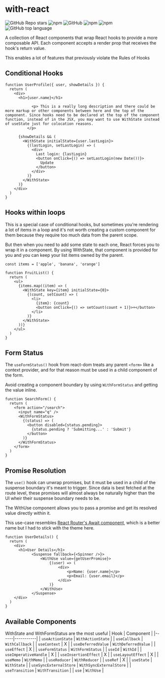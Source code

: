 # with-react

![GitHub Repo stars](https://img.shields.io/github/stars/jacobparis/with-react?style=social)
![npm](https://img.shields.io/npm/v/with-react?style=plastic)
![GitHub](https://img.shields.io/github/license/jacobparis/with-react?style=plastic)
![npm](https://img.shields.io/npm/dy/with-react?style=plastic)
![npm](https://img.shields.io/npm/dw/with-react?style=plastic)
![GitHub top language](https://img.shields.io/github/languages/top/jacobparis/with-react?style=plastic)

A collection of React components that wrap React hooks to provide a more composable API. Each component accepts a render prop that receives the hook's return value.

This enables a lot of features that previously violate the Rules of Hooks

## Conditional Hooks

```tsx
function UserProfile({ user, showDetails }) {
  return (
    <div>
      <h1>{user.name}</h1>

			<p> This is a really long description and there could be more markup or other components between here and the top of the component. Since hooks need to be declared at the top of the component function, instead of in the JSX, you may want to use WithState instead of useState just for colocation reasons.
		  </p>

      {showDetails && (
        <WithState initialState={user.lastLogin}>
          {(lastLogin, setLastLogin) => (
            <div>
              Last login: {lastLogin}
              <button onClick={() => setLastLogin(new Date())}>
                Update
              </button>
            </div>
          )}
        </WithState>
      )}
    </div>
  )
}
```


## Hooks within loops

This is a special case of conditional hooks, but sometimes you're rendering a lot of items in a loop and it's not worth creating a custom component for them because they require too much data from the parent scope.

But then when you need to add some state to each one, React forces you to wrap it in a component. By using WithState, that component is provided for you and you can keep your list items owned by the parent.

```tsx
const items = ['apple', 'banana', 'orange']

function FruitList() {
  return (
    <ul>
      {items.map((item) => (
        <WithState key={item} initialState={0}>
          {(count, setCount) => (
            <li>
              {item}: {count}
              <button onClick={() => setCount(count + 1)}>+</button>
            </li>
          )}
        </WithState>
      ))}
    </ul>
  )
}
```

## Form Status

The `useFormStatus()` hook from react-dom treats any parent `<form>` like a context provider, and for that reason must be used in a child component of the form.

Avoid creating a component boundary by using `WithFormStatus` and getting the value inline.

```tsx
function SearchForm() {
  return (
    <form action="/search">
      <input name="q" />
      <WithFormStatus>
        {(status) => (
          <button disabled={status.pending}>
            {status.pending ? 'Submitting...' : 'Submit'}
          </button>
        )}
      </WithFormStatus>
    </form>
  )
}
```

## Promise Resolution

The `use()` hook can unwrap promises, but it must be used in a child of the suspense boundary it's meant to trigger. Since data is best fetched at the route level, these promises will almost always be naturally higher than the UI wheir their suspense boundary needs to be.

The WithUse component allows you to pass a promise and get its resolved value directly within it.

This use-case resembles [React Router's Await component](https://reactrouter.com/api/components/Await), which is a better name but I had to stick with the theme here.

```tsx
function UserDetails() {
  return (
    <div>
      <h1>User Details</h1>
			<Suspense fallback={<Spinner />}>
				<WithUse value={getUserPromise}>
					{(user) => (
						<div>
							<p>Name: {user.name}</p>
							<p>Email: {user.email}</p>
						</div>
					)}
				</WithUse>
			</Suspense>
    </div>
  )
}
```

## Available Components

WithState and WithFormStatus are the most useful
| Hook | Component |
|------|-----------|
| `useActionState` | `WithActionState` |
| `useCallback` | `WithCallback` |
| `useContext` | X |
| `useDeferredValue` | `WithDeferredValue` |
| `useEffect` | X |
| `useFormStatus` | `WithFormStatus` |
| `useId` | `WithId` |
| `useImperativeHandle` | X |
| `useInsertionEffect` | X |
| `useLayoutEffect` | X |
| `useMemo` | `WithMemo` |
| `useReducer` | `WithReducer` |
| `useRef` | X |
| `useState` | `WithState` |
| `useSyncExternalStore` | `WithSyncExternalStore` |
| `useTransition` | `WithTransition` |
| `use` | `WithUse` |

